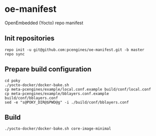 # oe-manifest
OpenEmbedded (Yocto) repo manifest

## Init repositories

```
repo init -u git@github.com:pcengines/oe-manifest.git -b master
repo sync
```

## Prepare build configuration

```
cd poky
./yocto-docker/docker-bake.sh
cp meta-pcengines/example/local.conf.example build/conf/local.conf
cp meta-pcengines/example/bblayers.conf.example build/conf/bblayers.conf
sed -e "s@POKY_DIR@$PWD@g" -i ./build/conf/bblayers.conf
```

## Build

```
./yocto-docker/docker-bake.sh core-image-minimal
```
